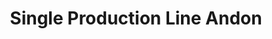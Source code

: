 ---
layout: article
title: Single Production Line Andon
description: 
  - This is an overview of a single production line. It includes Andon elements, displays the OEE and provides the possibility to show the performance of different shifts. Remove the timer scripts, add your data sources and reuse the data refresh scripts to make it yours.
lang: en
weight: 1000
isDraft: false
ref: Single_Production_Line_Andon
category:
  - Andon
  - Recommended
image: Single_Production_Line_Andon_EN.png
download: Single_Production_Line_Andon_EN.pbmx
overview_description:
overview_benefits:
overview_data_sources:
---